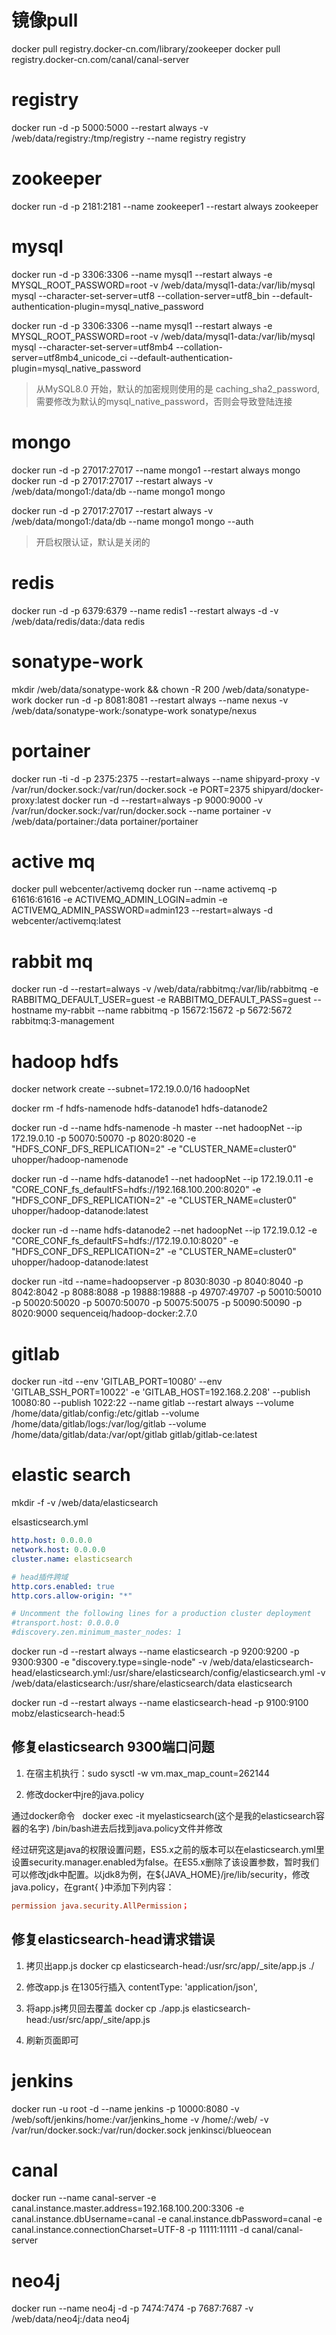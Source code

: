 # 镜像pull
docker pull registry.docker-cn.com/library/zookeeper
docker pull registry.docker-cn.com/canal/canal-server

# registry
docker run -d -p 5000:5000 --restart always -v /web/data/registry:/tmp/registry --name registry registry

# zookeeper
docker run -d -p 2181:2181 --name zookeeper1 --restart always zookeeper

# mysql
docker run -d -p 3306:3306 --name mysql1 --restart always -e MYSQL_ROOT_PASSWORD=root -v /web/data/mysql1-data:/var/lib/mysql mysql --character-set-server=utf8 --collation-server=utf8_bin  --default-authentication-plugin=mysql_native_password

docker run -d -p 3306:3306 --name mysql1 --restart always -e MYSQL_ROOT_PASSWORD=root -v /web/data/mysql1-data:/var/lib/mysql mysql --character-set-server=utf8mb4 --collation-server=utf8mb4_unicode_ci  --default-authentication-plugin=mysql_native_password


>从MySQL8.0 开始，默认的加密规则使用的是 caching_sha2_password,需要修改为默认的mysql_native_password，否则会导致登陆连接

# mongo
docker run -d -p 27017:27017 --name mongo1 --restart always mongo
docker run -d -p 27017:27017 --restart always -v /web/data/mongo1:/data/db --name mongo1 mongo


docker run -d -p 27017:27017 --restart always -v /web/data/mongo1:/data/db --name mongo1 mongo --auth
>开启权限认证，默认是关闭的

# redis
docker run -d -p 6379:6379 --name redis1 --restart always -d -v /web/data/redis/data:/data redis

# sonatype-work
mkdir /web/data/sonatype-work && chown -R 200 /web/data/sonatype-work
docker run -d -p 8081:8081 --restart always --name nexus -v /web/data/sonatype-work:/sonatype-work sonatype/nexus

# portainer
docker run -ti -d -p 2375:2375 --restart=always --name shipyard-proxy -v /var/run/docker.sock:/var/run/docker.sock -e PORT=2375 shipyard/docker-proxy:latest
docker run -d --restart=always -p 9000:9000 -v /var/run/docker.sock:/var/run/docker.sock --name portainer -v /web/data/portainer:/data portainer/portainer

# active mq
docker pull webcenter/activemq
docker run --name activemq -p 61616:61616 -e ACTIVEMQ_ADMIN_LOGIN=admin -e ACTIVEMQ_ADMIN_PASSWORD=admin123 --restart=always -d webcenter/activemq:latest

# rabbit mq
docker run -d --restart=always -v /web/data/rabbitmq:/var/lib/rabbitmq -e RABBITMQ_DEFAULT_USER=guest -e RABBITMQ_DEFAULT_PASS=guest --hostname my-rabbit --name rabbitmq -p 15672:15672 -p 5672:5672 rabbitmq:3-management

# hadoop hdfs
docker network create --subnet=172.19.0.0/16 hadoopNet

docker rm -f hdfs-namenode hdfs-datanode1 hdfs-datanode2

docker run -d --name hdfs-namenode -h master --net hadoopNet --ip 172.19.0.10 -p 50070:50070 -p 8020:8020 -e "HDFS_CONF_DFS_REPLICATION=2"  -e "CLUSTER_NAME=cluster0" uhopper/hadoop-namenode

docker run -d --name hdfs-datanode1 --net hadoopNet --ip 172.19.0.11 -e "CORE_CONF_fs_defaultFS=hdfs://192.168.100.200:8020" -e "HDFS_CONF_DFS_REPLICATION=2" -e "CLUSTER_NAME=cluster0" uhopper/hadoop-datanode:latest

docker run -d --name hdfs-datanode2 --net hadoopNet --ip 172.19.0.12 -e "CORE_CONF_fs_defaultFS=hdfs://172.19.0.10:8020" -e "HDFS_CONF_DFS_REPLICATION=2" -e "CLUSTER_NAME=cluster0" uhopper/hadoop-datanode:latest

docker run -itd --name=hadoopserver -p 8030:8030 -p 8040:8040 -p 8042:8042 -p 8088:8088 -p 19888:19888 -p 49707:49707 -p 50010:50010 -p 50020:50020 -p 50070:50070 -p 50075:50075 -p 50090:50090 -p 8020:9000 sequenceiq/hadoop-docker:2.7.0

# gitlab
docker run -itd --env 'GITLAB_PORT=10080' --env 'GITLAB_SSH_PORT=10022' -e 'GITLAB_HOST=192.168.2.208' --publish 10080:80 --publish 1022:22 --name gitlab --restart always  --volume /home/data/gitlab/config:/etc/gitlab  --volume /home/data/gitlab/logs:/var/log/gitlab --volume /home/data/gitlab/data:/var/opt/gitlab     gitlab/gitlab-ce:latest

# elastic search
mkdir -f -v /web/data/elasticsearch

elsasticsearch.yml

```yml
http.host: 0.0.0.0
network.host: 0.0.0.0
cluster.name: elasticsearch

# head插件跨域
http.cors.enabled: true
http.cors.allow-origin: "*"

# Uncomment the following lines for a production cluster deployment
#transport.host: 0.0.0.0
#discovery.zen.minimum_master_nodes: 1

```

docker run -d --restart always --name elasticsearch -p 9200:9200 -p 9300:9300 -e "discovery.type=single-node"  -v /web/data/elasticsearch-head/elasticsearch.yml:/usr/share/elasticsearch/config/elasticsearch.yml -v /web/data/elasticsearch:/usr/share/elasticsearch/data elasticsearch

docker run -d --restart always --name elasticsearch-head -p 9100:9100 mobz/elasticsearch-head:5


## 修复elasticsearch 9300端口问题

1. 在宿主机执行：sudo sysctl -w vm.max_map_count=262144

2. 修改docker中jre的java.policy

通过docker命令   docker exec -it myelasticsearch(这个是我的elasticsearch容器的名字) /bin/bash进去后找到java.policy文件并修改                 

经过研究这是java的权限设置问题，ES5.x之前的版本可以在elasticsearch.yml里设置security.manager.enabled为false。在ES5.x删除了该设置参数，暂时我们可以修改jdk中配置。以jdk8为例，在${JAVA_HOME}/jre/lib/security，修改java.policy，在grant{ }中添加下列内容：

```conf
permission java.security.AllPermission；
```

## 修复elasticsearch-head请求错误

1. 拷贝出app.js
docker cp elasticsearch-head:/usr/src/app/_site/app.js ./

2. 修改app.js
在1305行插入
contentType: 'application/json',

3. 将app.js拷贝回去覆盖
docker cp  ./app.js elasticsearch-head:/usr/src/app/_site/app.js

4. 刷新页面即可


# jenkins
docker run -u root -d --name jenkins -p 10000:8080  -v /web/soft/jenkins/home:/var/jenkins_home -v /home/:/web/ -v /var/run/docker.sock:/var/run/docker.sock jenkinsci/blueocean

# canal
docker run --name canal-server -e canal.instance.master.address=192.168.100.200:3306 -e canal.instance.dbUsername=canal -e canal.instance.dbPassword=canal -e canal.instance.connectionCharset=UTF-8 -p 11111:11111 -d canal/canal-server

# neo4j
docker run --name neo4j -d -p 7474:7474 -p 7687:7687  -v /web/data/neo4j:/data  neo4j